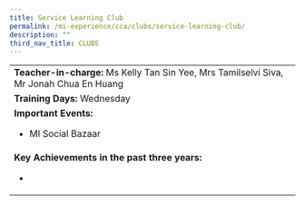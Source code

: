 ```yaml
---
title: Service Learning Club
permalink: /mi-experience/cca/clubs/service-learning-club/
description: ""
third_nav_title: CLUBS
---
```

<table border="0" cellspacing="0" cellpadding="0">
<tbody>
<tr>
<td><strong>Teacher-in-charge:&nbsp;</strong>Ms Kelly Tan Sin Yee, Mrs Tamilselvi Siva, Mr Jonah Chua En Huang</td>
</tr>
<tr>
<td><strong>Training Days:&nbsp;</strong>Wednesday</td>
</tr>
<tr>
<td><strong>Important Events:</strong><br>
<ul>
<li>MI Social Bazaar</li>
</ul></td>
</tr>
<tr>
<td><strong>Key Achievements in the past three years:</strong><br>
<ul>
<li>&nbsp;</li>
</ul>
</td>
</tr>
</tbody>
</table>